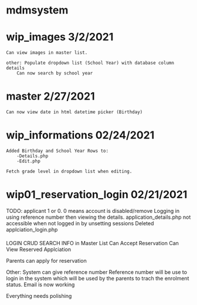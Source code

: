 # mdmsystem

# wip_images 3/2/2021
    Can view images in master list.

    other: Populate dropdown list (School Year) with database column details
        Can now search by school year
# master 2/27/2021
    Can now view date in html datetime picker (Birthday)

# wip_informations 02/24/2021
    Added Birthday and School Year Rows to: 
        -Details.php
        -Edit.php

    Fetch grade level in dropdown list when editing.
    



# wip01_reservation_login 02/21/2021 
TODO: applicant 1 or 0. 0 means account is disabled/remove
    Logging in using reference number then viewing the details.
    application_details.php not accessible when not logged in by unsetting sessions
    Deleted applciation_login.php
####


LOGIN 
CRUD
SEARCH INFO in Master List
Can Accept Reservation
Can View Reserved Applciation


Parents can apply for reservation

Other: 
System can give reference number
Reference number will be use to login in the system which will be used by the parents to trach the enrolment status.
Email is now working

Everything needs polishing

